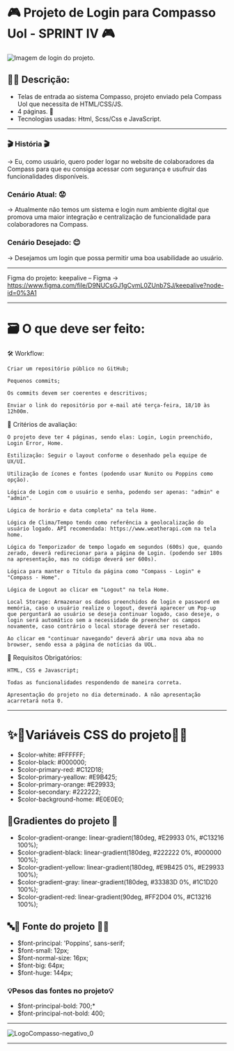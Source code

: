 # 🎮 Projeto de Login para Compasso Uol - **SPRINT IV** 🎮
![Imagem de login do projeto.](https://user-images.githubusercontent.com/100351576/195411306-a2e7c079-d01f-4329-8ba7-7b2940610b41.jpg)
## 👩‍💻 Descrição:
- Telas de entrada ao sistema Compasso, projeto enviado pela Compass Uol que necessita de HTML/CSS/JS.
- 4 páginas. 📃
- Tecnologias usadas: Html, Scss/Css e JavaScript.
***
### 🎬 História 🎬

-> Eu, como usuário, quero poder logar no website de colaboradores da Compass para que eu consiga acessar com segurança e usufruir das funcionalidades disponíveis.

### Cenário Atual: 😟

-> Atualmente não temos um sistema e login num ambiente digital que promova uma maior integração e centralização de funcionalidade para colaboradores na Compass.⠀⠀⠀
 
### Cenário Desejado: 😊

-> Desejamos um login que possa permitir uma boa usabilidade ao usuário.
***
Figma do projeto: keepalive – Figma -> https://www.figma.com/file/D9NUCsGJ1gCvmL0ZUnb7SJ/keepalive?node-id=0%3A1

***
# 🗃️ O que deve ser feito: 

🛠 Workflow:

    Criar um repositório público no GitHub;
 
    Pequenos commits;

    Os commits devem ser coerentes e descritivos;

    Enviar o link do repositório por e-mail até terça-feira, 18/10 às 12h00m.

 

👀 Critérios de avaliação:

 
    O projeto deve ter 4 páginas, sendo elas: Login, Login preenchido, Login Error, Home.

    Estilização: Seguir o layout conforme o desenhado pela equipe de UX/UI.

    Utilização de ícones e fontes (podendo usar Nunito ou Poppins como opção).

    Lógica de Login com o usuário e senha, podendo ser apenas: "admin" e "admin".
 
    Lógica de horário e data completa" na tela Home.
 
    Lógica de Clima/Tempo tendo como referência a geolocalização do usuário logado. API recomendada: https://www.weatherapi.com na tela home.
 
    Lógica do Temporizador de tempo logado em segundos (600s) que, quando zerado, deverá redirecionar para a página de Login. (podendo ser 180s na apresentação, mas no código deverá ser 600s).
 
    Lógica para manter o Título da página como "Compass - Login" e "Compass - Home".

    Lógica de Logout ao clicar em "Logout" na tela Home.
    
    Local Storage: Armazenar os dados preenchidos de login e password em memória, caso o usuário realize o logout, deverá aparecer um Pop-up que perguntará ao usuário se deseja continuar logado, caso deseje, o login será automático sem a necessidade de preencher os campos novamente, caso contrário o local storage deverá ser resetado.

    Ao clicar em "continuar navegando" deverá abrir uma nova aba no browser, sendo essa a página de notícias da UOL.

 
 
🔑 Requisitos Obrigatórios: 

    HTML, CSS e Javascript; 
 
    Todas as funcionalidades respondendo de maneira correta.

    Apresentação do projeto no dia determinado. A não apresentação acarretará nota 0.

 
 ***
# ✨🌈Variáveis CSS do projeto🌈✨
- $color-white: #FFFFFF;
- $color-black: #000000;
- $color-primary-red: #C12D18;
- $color-primary-yeallow: #E9B425;
- $color-primary-orange: #E29933;
- $color-secondary: #222222;
- $color-background-home: #E0E0E0;

## 🌈Gradientes do projeto 🌈
- $color-gradient-orange: linear-gradient(180deg, #E29933 0%, #C13216 100%);
- $color-gradient-black: linear-gradient(180deg, #222222 0%, #000000 100%);
- $color-gradient-yellow: linear-gradient(180deg, #E9B425 0%, #E29933 100%);
- $color-gradient-gray: linear-gradient(180deg, #33383D 0%, #1C1D20 100%);
- $color-gradient-red:  linear-gradient(90deg, #FF2D04 0%, #C13216 100%);

## 🔤🌈 Fonte do projeto 🌈🔤 
- $font-principal: 'Poppins', sans-serif;
- $font-small: 12px;
- $font-normal-size: 16px;
- $font-big: 64px;
- $font-huge: 144px;
### 💡Pesos das fontes no projeto💡 
- $font-principal-bold: 700;*
- $font-principal-not-bold: 400;
***
![LogoCompasso-negativo_0](https://user-images.githubusercontent.com/100351576/195417178-b380b5d4-7f51-4f80-b2ce-e9e2af393082.png)
***

 



